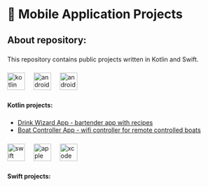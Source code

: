 <h1 align="left">📘 Mobile Application Projects</h1>

###

<h2 align="left">About repository:</h2>

###

<p align="left">This repository contains public projects written in Kotlin and Swift.</p>

###

<div align="left">
  <img src="https://cdn.jsdelivr.net/gh/devicons/devicon/icons/kotlin/kotlin-original.svg" height="40" alt="kotlin logo"  />
  <img width="12" />
  <img src="https://cdn.jsdelivr.net/gh/devicons/devicon/icons/android/android-original.svg" height="40" alt="android logo"  />
  <img width="12" />
  <img src="https://cdn.jsdelivr.net/gh/devicons/devicon/icons/androidstudio/androidstudio-original.svg" height="40" alt="androidstudio logo"  />
  <img width="12" />
</div>

###

<h4 align="left">Kotlin projects:</h4>

###

<ul>
	<li><a href="https://github.com/wojciechgunia/Drink_Wizard_AM">Drink Wizard App - bartender app with recipes</a></li>
  <li><a href="https://github.com/wojciechgunia/Boat_Controller_MA">Boat Controller App - wifi controller for remote controlled boats</a></li>
</ul>

###

<div align="left">
  <img src="https://cdn.jsdelivr.net/gh/devicons/devicon/icons/swift/swift-original.svg" height="40" alt="swift logo"  />
  <img width="12" />
  <img src="https://cdn.jsdelivr.net/gh/devicons/devicon/icons/apple/apple-original.svg" height="40" alt="apple logo"  />
  <img width="12" />
  <img src="https://cdn.jsdelivr.net/gh/devicons/devicon/icons/xcode/xcode-original.svg" height="40" alt="xcode logo"  />
</div>

###

<h4 align="left">Swift projects:</h4>

###

<ul>
	
</ul>
